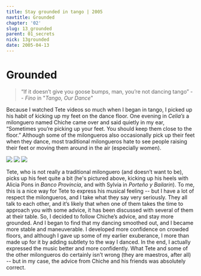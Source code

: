 ```yaml
---
title: Stay grounded in tango | 2005
navtitle: Grounded
chapter: '02'
slug: 13_grounded
parent: 01_secrets
nick: 13grounded
date: 2005-04-13
---
```


# Grounded

>“If it doesn’t give you goose bumps,  man, you’re not dancing tango”
>-- _Fino_ in "_Tango, Our Dance_"

Because I watched Tete videos so much when I began in tango, I picked up his habit of kicking up my feet on the dance floor. One evening in _Celia’s_ a milonguero named Chiche came over and said quietly in my ear, “Sometimes you’re picking up your feet. You should keep them close to the floor.” Although some of the milongueros also occasionally pick up their feet when they dance, most traditional milongueros hate to see people raising their feet or moving them around in the air (especially women).

![](/2_pics/13Grounded/image007.jpg)
![](/2_pics/13Grounded/image009.jpg)
![](/2_pics/13Grounded/image008.jpg)

Tete, who is not really a traditional milonguero (and doesn’t want to be), picks up his feet quite a bit (he's pictured above, kicking up his heels with Alicia Pons in _Banco Provincia_, and with Sylvia in _Porteño y Bailarin_). To me, this is a nice way for Tete to express his musical feeling -- but I have a lot of respect the milongueros, and I take what they say very seriously. They all talk to each other, and it’s likely that when one of them takes the time to approach you with some advice, it has been discussed with several of them at their table. So, I decided to follow Chiche’s advice, and stay more grounded. And I began to find that my dancing smoothed out, and I became more stable and maneuverable. I developed more confidence on crowded floors, and although I gave up some of my earlier exuberance, I more than made up for it by adding subtlety to the way I danced. In the end, I actually expressed the music better and more confidently. What Tete and some of the other milongueros do certainly isn’t wrong (they are maestros, after all) -- but in my case, the advice from Chiche and his friends was absolutely correct.

